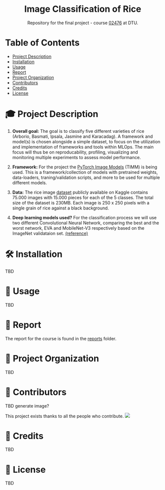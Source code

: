 <p align="center">
    <h1 align="center">Image Classification of Rice</h1>
    <p align="center">Repository for the final project - course <a href="https://kurser.dtu.dk/course/02476">02476</a> at DTU.</p>
</p>

# Table of Contents
- [Project Description](#mortar_board-project-description)
- [Installation](#hammer_and_wrench-installation)
- [Usage](#rocket-usage)
- [Report](#scroll-report)
- [Project Organization](#file_folder-project-organization)
- [Contributors](#wave-contributors)
- [Credits](#pray-credits)
- [License](#key-license)



# :mortar_board: Project Description

1. **Overall goal:**
The goal is to classify five different varieties of rice (Arborio, Basmati, Ipsala, Jasmine and Karacadag). A framework and model(s) is chosen alongside a simple dataset, to focus on the utilization and implementation of frameworks and tools within MLOps. The main focus will thus be on reproducability, profiling, visualizing and monitoring multiple experiments to assess model performance.

2. **Framework:**
For the project the [PyTorch Image Models](https://github.com/huggingface/pytorch-image-models) (TIMM) is being used. This is a framework/collection of models with pretrained weights, data-loaders, traning/validation scripts, and more to be used for multiple different models.

3. **Data:**
The rice image [dataset](https://www.kaggle.com/datasets/muratkokludataset/rice-image-dataset/data) publicly available on Kaggle contains 75.000 images with 15.000 pieces for each of the 5 classes. The total size of the dataset is 230MB. Each image is 250 x 250 pixels with a single grain of rice against a black background.

4. **Deep learning models used?**
For the classification process we will use two different Convolutional Neural Network, comparing the best and the worst network, EVA and MobileNet-V3 respectively based on the ImageNet validataion set. [(reference)](https://github.com/huggingface/pytorch-image-models/blob/main/results/results-imagenetv2-matched-frequency.csv)


# :hammer_and_wrench: Installation
TBD

# :rocket: Usage
TBD


# :scroll: Report
The report for the course is found in the [reports](reports/) folder.

# :file_folder: Project Organization
TBD

# :wave: Contributors
TBD
generate image?

This project exists thanks to all the people who contribute.
<a href="https://github.com/Lucasmogsan/dtu-02476_mlops/graphs/contributors"><img src="https://opencollective.com/readme-md-generator/contributors.svg?width=890&button=false" /></a>


# :pray: Credits
TBD

# :key: License
TBD

